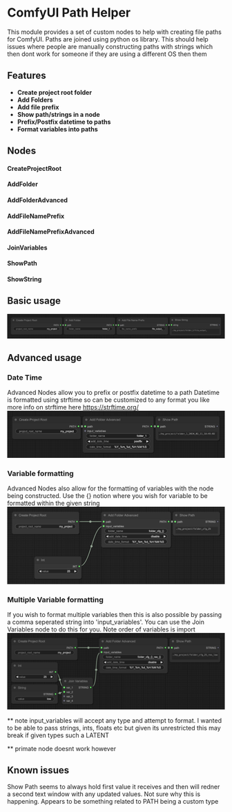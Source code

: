 # ComfyUI Path Helper

This module provides a set of custom nodes to help with creating file paths for ComfyUI. Paths are joined using python os library. This should help issues where people are manually constructing paths with strings which then dont work for someone if they are using a different OS then them

## Features

- **Create project root folder**
- **Add Folders**
- **Add file prefix**
- **Show path/strings in a node**
- **Prefix/Postfix datetime to paths**
- **Format variables into paths**

## Nodes
#### CreateProjectRoot
#### AddFolder
#### AddFolderAdvanced
#### AddFileNamePrefix
#### AddFileNamePrefixAdvanced
#### JoinVariables
#### ShowPath
#### ShowString

## Basic usage
![basic_useage.png](imgs%2Fbasic_useage.png)
## Advanced usage

### Date Time
Advanced Nodes allow you to prefix or postfix datetime to a path
Datetime is formatted using strftime so can be customized to any format you like
more info on strftime here https://strftime.org/
![adv_datetime_use.png](imgs%2Fadv_datetime_use.png)

### Variable formatting
Advanced Nodes also allow for the formatting of variables with the node being constructed. Use the {} notion where you wish for variable to be formatted within the given string
![variable_formatting.png](imgs%2Fvariable_formatting.png)

### Multiple Variable formatting
If you wish to format multiple variables then this is also possible by passing a comma seperated string into 'input_variables'. You can use the Join Variables node to do this for you.
Note order of variables is import
![multi_variable_formatting.png](imgs%2Fmulti_variable_formatting.png)

** note input_variables will accept any type and attempt to format. I wanted to be able to pass strings, ints, floats etc but given its unrestricted this may break if given types such a LATENT

** primate node doesnt work however

## Known issues
Show Path seems to always hold first value it receives and then will redner a second text window with any updated values. Not sure why this is happening. Appears to be something related to PATH being a custom type